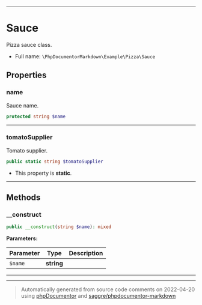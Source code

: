 ***

# Sauce

Pizza sauce class.



* Full name: `\PhpDocumentorMarkdown\Example\Pizza\Sauce`



## Properties


### name

Sauce name.

```php
protected string $name
```






***

### tomatoSupplier

Tomato supplier.

```php
public static string $tomatoSupplier
```



* This property is **static**.


***

## Methods


### __construct



```php
public __construct(string $name): mixed
```








**Parameters:**

| Parameter | Type | Description |
|-----------|------|-------------|
| `$name` | **string** |  |




***


***
> Automatically generated from source code comments on 2022-04-20 using [phpDocumentor](http://www.phpdoc.org/) and [saggre/phpdocumentor-markdown](https://github.com/Saggre/phpDocumentor-markdown)
